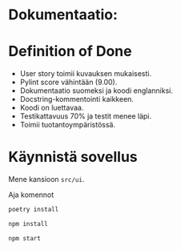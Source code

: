 # Dokumentaatio:

# Definition of Done
- User story toimii kuvauksen mukaisesti.
- Pylint score vähintään (9.00).
- Dokumentaatio suomeksi ja koodi englanniksi.
- Docstring-kommentointi kaikkeen.
- Koodi on luettavaa.
- Testikattavuus 70% ja testit menee läpi.
- Toimii tuotantoympäristössä.

# Käynnistä sovellus

Mene kansioon ```src/ui```.

Aja komennot

```bash
poetry install
```

```bash
npm install
```

```bash
npm start
```
